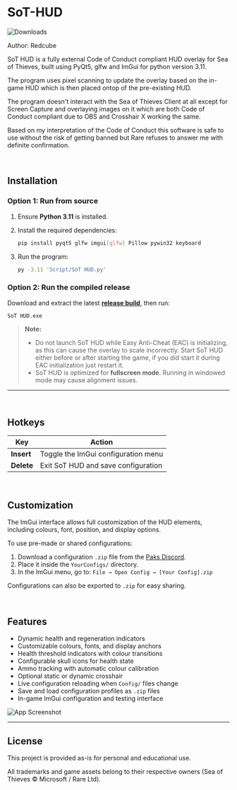 # SoT-HUD
![Downloads](https://img.shields.io/github/downloads/RedcubeGH/SoT-HUD/total)

Author: Redcube

SoT HUD is a fully external Code of Conduct compliant HUD overlay for Sea of Thieves, built using PyQt5, glfw and ImGui for python version 3.11.

The program uses pixel scanning to update the overlay based on the in-game HUD which is then placed ontop of the pre-existing HUD.

The program doesn't interact with the Sea of Thieves Client at all except for Screen Capture and overlaying images on it which are both Code of Conduct compliant due to OBS and Crosshair X working the same.

Based on my interpretation of the Code of Conduct this software is safe to use without the risk of getting banned but Rare refuses to answer me with definite confirmation.

<br>

## Installation

### Option 1: Run from source

1. Ensure **Python 3.11** is installed.
2. Install the required dependencies:

   ```bash
   pip install pyqt5 glfw imgui[glfw] Pillow pywin32 keyboard
   ```
3. Run the program:

   ```bash
   py -3.11 'Script/SoT HUD.py'
   ```

### Option 2: Run the compiled release

Download and extract the latest [**release build**](https://github.com/RedcubeGH/SoT-HUD/releases), then run:

```
SoT HUD.exe
```

> **Note:**
>
> * Do not launch SoT HUD while Easy Anti-Cheat (EAC) is initializing, as this can cause the overlay to scale incorrectly. Start SoT HUD either before or after starting the game, if you did start it during EAC initialization just restart it. 
> * SoT HUD is optimized for **fullscreen mode**. Running in windowed mode may cause alignment issues.
---
<br>

## Hotkeys

| Key        | Action                              |
| ---------- | ----------------------------------- |
| **Insert** | Toggle the ImGui configuration menu |
| **Delete** | Exit SoT HUD and save configuration |

<br>

## Customization

The ImGui interface allows full customization of the HUD elements, including colours, font, position, and display options.

To use pre-made or shared configurations:

1. Download a configuration `.zip` file from the [Paks Discord](https://discord.gg/swm3jwrN6M).
2. Place it inside the `YourConfigs/` directory.
3. In the ImGui menu, go to:
   `File → Open Config → [Your Config].zip`

Configurations can also be exported to `.zip` for easy sharing.

<br>

## Features

* Dynamic health and regeneration indicators
* Customizable colours, fonts, and display anchors
* Health threshold indicators with colour transitions
* Configurable skull icons for health state
* Ammo tracking with automatic colour calibration
* Optional static or dynamic crosshair
* Live configuration reloading when `Config/` files change
* Save and load configuration profiles as `.zip` files
* In-game ImGui configuration and testing interface

![App Screenshot](https://cdn.discordapp.com/attachments/1266159824970846320/1427758195497107607/image.png?ex=68f006f0&is=68eeb570&hm=f074679c36efd645dd31192dc91cfd68957c19a59b5771803c79967294099832&)

---

## License

This project is provided as-is for personal and educational use.

All trademarks and game assets belong to their respective owners (Sea of Thieves © Microsoft / Rare Ltd).